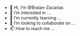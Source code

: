 - 👋 Hi, I’m @Braian-Zacarias
- 👀 I’m interested in ...
- 🌱 I’m currently learning ...
- 💞️ I’m looking to collaborate on ...
- 📫 How to reach me ...

<!---
Braian-COM-D-Zacarias/Braian-COM-D-Zacarias is a ✨ special ✨ repository because its `README.md` (this file) appears on your GitHub profile.
You can click the Preview link to take a look at your changes.
--->

